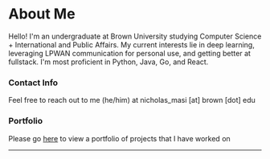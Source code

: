 # About Me

Hello! I'm an undergraduate at Brown University studying Computer Science + International and Public Affairs. My current interests lie in deep learning, leveraging LPWAN communication for personal use, and getting better at fullstack. I'm most proficient in Python, Java, Go, and React.

### Contact Info
Feel free to reach out to me (he/him) at nicholas_masi [at] brown [dot] edu

### Portfolio
Please go [here](https://github.com/N-Masi/N-Masi/blob/main/portfolio.md) to view a portfolio of projects that I have worked on

----

<!---
[![N-Masi's GitHub stats](https://github-readme-stats.vercel.app/api?username=N-Masi&show_icons=true&theme=dark)](https://github.com/anuraghazra/github-readme-stats)
--->
